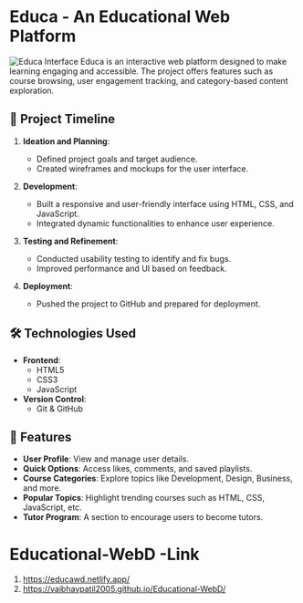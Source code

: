 
# Educa - An Educational Web Platform
![Educa Interface](https://github.com/user-attachments/assets/e4b1273e-5ff2-4d31-ad50-977d0013a1fb)
Educa is an interactive web platform designed to make learning engaging and accessible. The project offers features such as course browsing, user engagement tracking, and category-based content exploration.

## 🚀 Project Timeline

1. **Ideation and Planning**:
   - Defined project goals and target audience.
   - Created wireframes and mockups for the user interface.

2. **Development**:
   - Built a responsive and user-friendly interface using HTML, CSS, and JavaScript.
   - Integrated dynamic functionalities to enhance user experience.

3. **Testing and Refinement**:
   - Conducted usability testing to identify and fix bugs.
   - Improved performance and UI based on feedback.

4. **Deployment**:
   - Pushed the project to GitHub and prepared for deployment.

## 🛠️ Technologies Used

- **Frontend**:
  - HTML5
  - CSS3
  - JavaScript
- **Version Control**:
  - Git & GitHub

## 🌟 Features

- **User Profile**: View and manage user details.
- **Quick Options**: Access likes, comments, and saved playlists.
- **Course Categories**: Explore topics like Development, Design, Business, and more.
- **Popular Topics**: Highlight trending courses such as HTML, CSS, JavaScript, etc.
- **Tutor Program**: A section to encourage users to become tutors.


# Educational-WebD  -Link
1. https://educawd.netlify.app/
2. https://vaibhavpatil2005.github.io/Educational-WebD/
